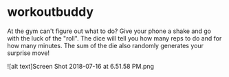 # workoutbuddy
At the gym can't figure out what to do?
Give your phone a shake and go with the luck of the "roll".
The dice will tell you how many reps to do and for how many minutes. The sum of the die also randomly generates your surprise move!

![alt text]Screen Shot 2018-07-16 at 6.51.58 PM.png
